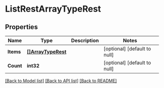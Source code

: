 # ListRestArrayTypeRest

## Properties
Name | Type | Description | Notes
------------ | ------------- | ------------- | -------------
**Items** | [**[]ArrayTypeRest**](ArrayTypeRest.md) |  | [optional] [default to null]
**Count** | **int32** |  | [optional] [default to null]

[[Back to Model list]](../README.md#documentation-for-models) [[Back to API list]](../README.md#documentation-for-api-endpoints) [[Back to README]](../README.md)

